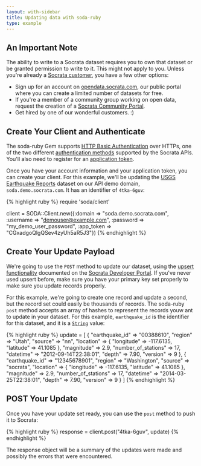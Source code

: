 ```yaml
---
layout: with-sidebar
title: Updating data with soda-ruby
type: example
---
```


## An Important Note

The ability to write to a Socrata dataset requires you to own that dataset or be granted permission to write to it. This might not apply to you. Unless you're already a [Socrata customer](http://www.socrata.com/customer-spotlight/), you have a few other options:

- Sign up for an account on [opendata.socrata.com](http://opendata.socrata.com), our public portal where you can create a limited number of datasets for free.
- If you're a member of a community group working on open data, request the creation of a [Socrata Community Portal](http://communities.socrata.com).
- Get hired by one of our wonderful customers. :)

## Create Your Client and Authenticate

The soda-ruby Gem supports [HTTP Basic Authentication](http://en.wikipedia.org/wiki/Basic_access_authentication) over HTTPs, one of the two different [authentication methods](http://dev.socrata.com.dev/docs/authentication.html) supported by the Socrata APIs. You'll also need to register for an [application token](http://dev.socrata.com.dev/docs/app-tokens.html).

Once you have your account information and your application token, you can create your client. For this example, we'll be updating the [USGS Earthquake Reports](https://soda.demo.socrata.com/dataset/USGS-Earthquake-Reports/4tka-6guv) dataset on our API demo domain, `soda.demo.socrata.com`. It has an identifier of `4tka-6guv`:

{% highlight ruby %}
require 'soda/client'

client = SODA::Client.new({:domain => "soda.demo.socrata.com",
                           :username => "demouser@example.com",
                           :password => "my_demo_user_password",
                           :app_token => "CGxadgoQlgQSev4zyUh5aR5J3"})
{% endhighlight %}

## Create Your Update Payload

We're going to use the `POST` method to update our dataset, using the [upsert functionality](http://dev.socrata.com/publishers/upsert.html) documented on the [Socrata Developer Portal](http://dev.socrata.com). If you've never used upsert before, make sure you have your primary key set properly to make sure you update records properly.

For this example, we're going to create one record and update a second, but the record set could easily be thousands of records. The soda-ruby `post` method accepts an array of hashes to represent the records youw ant to update in your dataset. For this example, `earthquake_id` is the identifier for this dataset, and it is a [`String`](http://dev.socrata.com/docs/datatypes/string.html) value:

{% highlight ruby %}
update = [ {
  "earthquake_id" => "00388610",
  "region" => "Utah",
  "source" => "nn",
  "location" => {
    "longitude" => -117.6135,
    "latitude" => 41.1085
  },
  "magnitude" => 2.9,
  "number_of_stations" => 17,
  "datetime" => "2012-09-14T22:38:01",
  "depth" => 7.90,
  "version" => 9
}, {
  "earthquake_id" => "12345678901",
  "region" => "Washington",
  "source" => "socrata",
  "location" => {
    "longitude" => -117.6135,
    "latitude" => 41.1085
  },
  "magnitude" => 2.9,
  "number_of_stations" => 17,
  "datetime" => "2014-03-25T22:38:01",
  "depth" => 7.90,
  "version" => 9
} ] 
{% endhighlight %}

## POST Your Update

Once you have your update set ready, you can use the `post` method to push it to Socrata:

{% highlight ruby %}
response = client.post("4tka-6guv", update)
{% endhighlight %}

The response object will be a summary of the updates were made and possibly the errors that were encountered.

